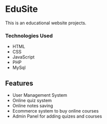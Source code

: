 # EduSite
This is an educational website projects.

### Technologies Used 
<ul>
   <li>HTML</li>
   <li>CSS</li>
   <li>JavaScript</li>
   <li>PHP</li>
   <li>MySql</li>
</ul>

## Features
<ul>
  <li>User Management System</li>
  <li>Online quiz system</li>
  <li>Online notes saving</li>
  <li>Ecommerce system to buy online courses</li>
  <li>Admin Panel for adding quizes and courses</li>
<ul>

